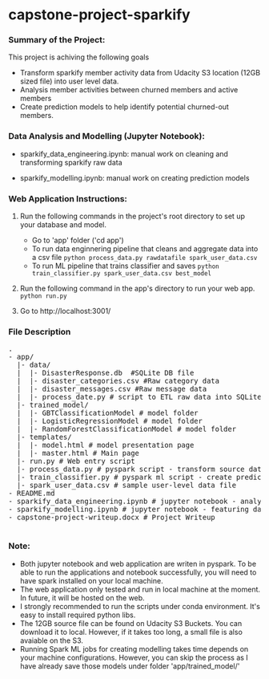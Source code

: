 # capstone-project-sparkify

### Summary of the Project:

This project is achiving the following goals
  - Transform sparkify member activity data from Udacity S3 location (12GB sized file) into user level data. 
  - Analysis member activities between churned members and active members
  - Create prediction models to help identify potential churned-out members.

### Data Analysis and Modelling (Jupyter Notebook):

- sparkify_data_engineering.ipynb: manual work on cleaning and transforming sparkify raw data

- sparkify_modelling.ipynb: manual work on creating prediction models 


### Web Application Instructions:
1. Run the following commands in the project's root directory to set up your database and model.

    - Go to 'app' folder ('cd app')
    - To run data enginnering pipeline that cleans and aggregate data into a csv file
        `python process_data.py rawdatafile spark_user_data.csv`
    - To run ML pipeline that trains classifier and saves
        `python train_classifier.py spark_user_data.csv best_model`

2. Run the following command in the app's directory to run your web app.
    `python run.py`

3. Go to http://localhost:3001/

### File Description

<pre>
.
- app/
  |- data/
  |  |- DisasterResponse.db  #SQLite DB file
  |  |- disaster_categories.csv #Raw category data
  |  |- disaster_messages.csv #Raw message data
  |  |- process_date.py # script to ETL raw data into SQLite DB
  |- trained_model/
  |  |- GBTClassificationModel # model folder
  |  |- LogisticRegressionModel # model folder
  |  |- RandomForestClassificationModel # model folder
  |- templates/
  |  |- model.html # model presentation page
  |  |- master.html # Main page
  |- run.py # Web entry script
  |- process_data.py # pyspark script - transform source data into user level data
  |- train_classifier.py # pyspark ml script - create prediction models
  |- spark_user_data.csv # sample user-level data file
- README.md
- sparkify_data_engineering.ipynb # jupyter notebook - analyzing data, source data, and transform data
- sparkify_modelling.ipynb # jupyter notebook - featuring data and create prediction models.
- capstone-project-writeup.docx # Project Writeup

</pre>

### Note:

- Both jupyter notebook and web application are writen in pyspark. To be able to run the applications and notebook successfully, you will need to have spark installed on your local machine.
- The web application only tested and run in local machine at the moment. In future, it will be hosted on the web. 
- I strongly recommended to run the scripts under conda environment. It's easy to install required python libs.
- The 12GB source file can be found on Udacity S3 Buckets. You can download it to local. However, if it takes too long, a small file is also avaiable on the S3.
- Running Spark ML jobs for creating modelling takes time depends on your machine configurations. However, you can skip the process as I have already save those models under folder 'app/trained_model/'
